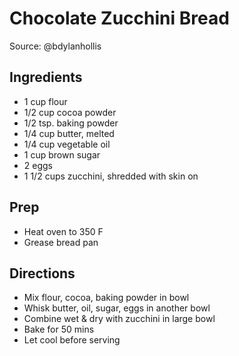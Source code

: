 # Chocolate Zucchini Bread

Source: @bdylanhollis

## Ingredients

- 1 cup flour
- 1/2 cup cocoa powder
- 1/2 tsp. baking powder
- 1/4 cup butter, melted
- 1/4 cup vegetable oil
- 1 cup brown sugar
- 2 eggs
- 1 1/2 cups zucchini, shredded with skin on

## Prep

- Heat oven to 350 F
- Grease bread pan

## Directions

- Mix flour, cocoa, baking powder in bowl
- Whisk butter, oil, sugar, eggs in another bowl
- Combine wet & dry with zucchini in large bowl
- Bake for 50 mins
- Let cool before serving
